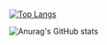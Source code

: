 ### 

[![Top Langs](https://github-readme-stats.vercel.app/api/top-langs/?username=kobayshitaichi&theme=onedark
)](https://github.com/anuraghazra/github-readme-stats)

![Anurag's GitHub stats](https://github-readme-stats.vercel.app/api?username=kobayshitaichi&layout=compact&theme=onedark)

